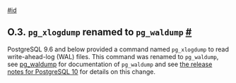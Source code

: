 [#id](#PGXLOGDUMP)

## O.3. `pg_xlogdump` renamed to `pg_waldump` [#](#PGXLOGDUMP)



PostgreSQL 9.6 and below provided a command named `pg_xlogdump` to read write-ahead-log (WAL) files. This command was renamed to `pg_waldump`, see [pg\_waldump](pgwaldump) for documentation of `pg_waldump` and see [the release notes for PostgreSQL 10](release-prior) for details on this change.